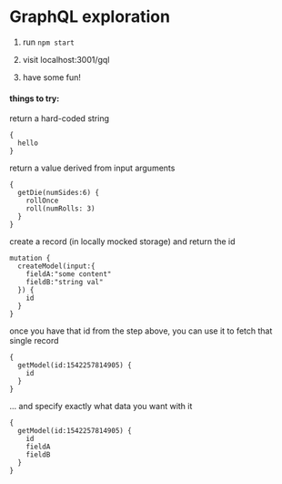# GraphQL exploration

1. run ```npm start```

2. visit localhost:3001/gql

3. have some fun!

#### things to try: 

return a hard-coded string
```
{
  hello
}
```


return a value derived from input arguments
```
{
  getDie(numSides:6) {
    rollOnce
    roll(numRolls: 3)
  }
}
```

create a record (in locally mocked storage) and return the id
```
mutation {
  createModel(input:{
    fieldA:"some content"
    fieldB:"string val"
  }) {
    id
  }
}
```

once you have that id from the step above, you can use it to fetch that single record
```
{
  getModel(id:1542257814905) {
    id
  }
}
```

... and specify exactly what data you want with it
```
{
  getModel(id:1542257814905) {
    id
    fieldA
    fieldB
  }
}
```
